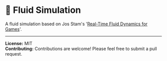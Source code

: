 
# 🌊 Fluid Simulation

A fluid simulation based on Jos Stam's '[Real-Time Fluid Dynamics for Games](https://www.dgp.toronto.edu/public_user/stam/reality/Research/pdf/GDC03.pdf)'.

----------

**License:** MIT  
**Contributing:** Contributions are welcome! Please feel free to submit a pull request.